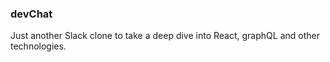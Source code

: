 ### devChat

Just another Slack clone to take a deep dive into React, graphQL and other technologies.
